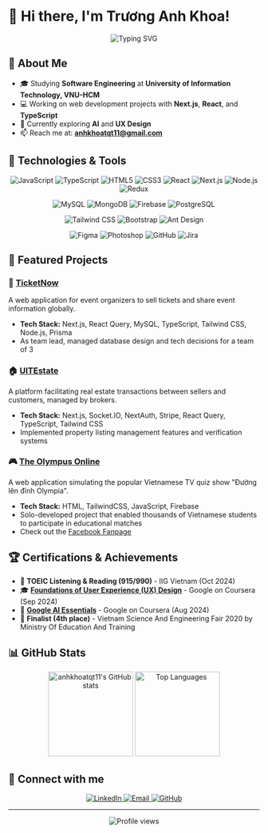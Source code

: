 # 👋 Hi there, I'm Trương Anh Khoa!

<div align="center">
  <img src="https://readme-typing-svg.herokuapp.com?font=Fira+Code&size=25&pause=1000&color=2E8B57&center=true&vCenter=true&random=false&width=600&lines=Software+Engineering+Student;Frontend+Developer;UI%2FUX+Enthusiast;Problem+Solver" alt="Typing SVG" />
</div>

## 💫 About Me
- 🎓 Studying **Software Engineering** at **University of Information Technology, VNU-HCM**
- 💻 Working on web development projects with **Next.js**, **React**, and **TypeScript**
- 🌱 Currently exploring **AI** and **UX Design** 
- 📫 Reach me at: **anhkhoatqt11@gmail.com**

## 🔧 Technologies & Tools
<div align="center">
  
  ![JavaScript](https://img.shields.io/badge/-JavaScript-F7DF1E?style=flat-square&logo=javascript&logoColor=black)
  ![TypeScript](https://img.shields.io/badge/-TypeScript-3178C6?style=flat-square&logo=typescript&logoColor=white)
  ![HTML5](https://img.shields.io/badge/-HTML5-E34F26?style=flat-square&logo=html5&logoColor=white)
  ![CSS3](https://img.shields.io/badge/-CSS3-1572B6?style=flat-square&logo=css3&logoColor=white)
  ![React](https://img.shields.io/badge/-React-61DAFB?style=flat-square&logo=react&logoColor=black)
  ![Next.js](https://img.shields.io/badge/-Next.js-000000?style=flat-square&logo=next.js&logoColor=white)
  ![Node.js](https://img.shields.io/badge/-Node.js-339933?style=flat-square&logo=node.js&logoColor=white)
  ![Redux](https://img.shields.io/badge/-Redux-764ABC?style=flat-square&logo=redux&logoColor=white)
  
  ![MySQL](https://img.shields.io/badge/-MySQL-4479A1?style=flat-square&logo=mysql&logoColor=white)
  ![MongoDB](https://img.shields.io/badge/-MongoDB-47A248?style=flat-square&logo=mongodb&logoColor=white)
  ![Firebase](https://img.shields.io/badge/-Firebase-FFCA28?style=flat-square&logo=firebase&logoColor=black)
  ![PostgreSQL](https://img.shields.io/badge/-PostgreSQL-336791?style=flat-square&logo=postgresql&logoColor=white)
  
  ![Tailwind CSS](https://img.shields.io/badge/-Tailwind_CSS-38B2AC?style=flat-square&logo=tailwind-css&logoColor=white)
  ![Bootstrap](https://img.shields.io/badge/-Bootstrap-7952B3?style=flat-square&logo=bootstrap&logoColor=white)
  ![Ant Design](https://img.shields.io/badge/-Ant_Design-0170FE?style=flat-square&logo=ant-design&logoColor=white)
  
  ![Figma](https://img.shields.io/badge/-Figma-F24E1E?style=flat-square&logo=figma&logoColor=white)
  ![Photoshop](https://img.shields.io/badge/-Photoshop-31A8FF?style=flat-square&logo=adobe-photoshop&logoColor=white)
  ![GitHub](https://img.shields.io/badge/-GitHub-181717?style=flat-square&logo=github&logoColor=white)
  ![Jira](https://img.shields.io/badge/-Jira-0052CC?style=flat-square&logo=jira&logoColor=white)

</div>

## 🚀 Featured Projects

### 🎫 [TicketNow](https://github.com/anhkhoatqt11/TicketSellingWebsite)
A web application for event organizers to sell tickets and share event information globally.
- **Tech Stack:** Next.js, React Query, MySQL, TypeScript, Tailwind CSS, Node.js, Prisma
- As team lead, managed database design and tech decisions for a team of 3

### 🏠 [UITEstate](https://github.com/minhthuong031103/RealEstateBrokerageMarket)
A platform facilitating real estate transactions between sellers and customers, managed by brokers.
- **Tech Stack:** Next.js, Socket.IO, NextAuth, Stripe, React Query, TypeScript, Tailwind CSS
- Implemented property listing management features and verification systems

### 🎮 [The Olympus Online](https://the-olympus-online.web.app/)
A web application simulating the popular Vietnamese TV quiz show "Đường lên đỉnh Olympia".
- **Tech Stack:** HTML, TailwindCSS, JavaScript, Firebase
- Solo-developed project that enabled thousands of Vietnamese students to participate in educational matches
- Check out the [Facebook Fanpage](https://www.facebook.com/theolympusonline)

## 🏆 Certifications & Achievements

- 🌟 **TOEIC Listening & Reading (915/990)** - IIG Vietnam (Oct 2024)
- 🎓 [**Foundations of User Experience (UX) Design**](https://www.coursera.org/account/accomplishments/records/5R904WAPJU3I) - Google on Coursera (Sep 2024)
- 🤖 [**Google AI Essentials**](https://www.coursera.org/account/accomplishments/verify/C3IU8VDO61KJ) - Google on Coursera (Aug 2024)
- 🏅 **Finalist (4th place)** - Vietnam Science And Engineering Fair 2020 by Ministry Of Education And Training

## 📊 GitHub Stats

<div align="center">
  <img src="https://github-readme-stats.vercel.app/api?username=anhkhoatqt11&show_icons=true&theme=vue" alt="anhkhoatqt11's GitHub stats" height="170" />
  <img src="https://github-readme-stats.vercel.app/api/top-langs/?username=anhkhoatqt11&layout=compact&theme=vue" alt="Top Languages" height="170" />
</div>

## 🔗 Connect with me
<div align="center">
  <a href="https://linkedin.com/in/anhkhoatqt11">
    <img src="https://img.shields.io/badge/LinkedIn-0077B5?style=for-the-badge&logo=linkedin&logoColor=white" alt="LinkedIn" />
  </a>
  <a href="mailto:anhkhoatqt11@gmail.com">
    <img src="https://img.shields.io/badge/Email-D14836?style=for-the-badge&logo=gmail&logoColor=white" alt="Email" />
  </a>
  <a href="https://github.com/anhkhoatqt11">
    <img src="https://img.shields.io/badge/GitHub-100000?style=for-the-badge&logo=github&logoColor=white" alt="GitHub" />
  </a>
</div>

---

<div align="center">
  <img src="https://komarev.com/ghpvc/?username=anhkhoatqt11&style=flat-square&color=2E8B57" alt="Profile views" />
</div>
